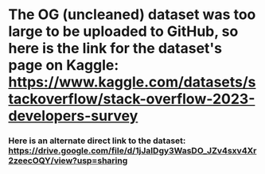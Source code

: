 # The OG (uncleaned) dataset was too large to be uploaded to GitHub, so here is the link for the dataset's page on Kaggle: https://www.kaggle.com/datasets/stackoverflow/stack-overflow-2023-developers-survey


### Here is an alternate direct link to the dataset: https://drive.google.com/file/d/1jJaIDgy3WasDO_JZv4sxv4Xr2zeecOQY/view?usp=sharing
